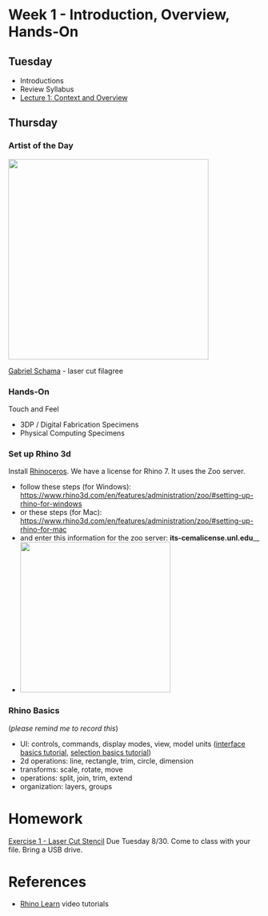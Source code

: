 # Week 1 - Introduction, Overview, Hands-On

## Tuesday
- Introductions
- Review Syllabus
- [Lecture 1: Context and Overview](https://docs.google.com/presentation/d/1rdQ6GW55rUbtzcVgvRdJd38HRzeoCYWv9SFrszI7yak/edit?usp=sharing)

## Thursday

### Artist of the Day

<img src="https://user-images.githubusercontent.com/1598545/186651503-cd6f4b1e-3caa-4558-bd56-8bebda4ab708.png" width=400>

[Gabriel Schama](https://www.gabrielschama.com/2016lasercuts/) - laser cut filagree

### Hands-On
Touch and Feel
  - 3DP / Digital Fabrication Specimens
  - Physical Computing Specimens

### Set up Rhino 3d
Install [Rhinoceros](https://www.rhino3d.com/). We have a license for Rhino 7. It uses the Zoo server.
  - follow these steps (for Windows): https://www.rhino3d.com/en/features/administration/zoo/#setting-up-rhino-for-windows
  - or these steps (for Mac): https://www.rhino3d.com/en/features/administration/zoo/#setting-up-rhino-for-mac
  - and enter this information for the zoo server: **its-cemalicense.unl.edu**__
  - <img src="https://user-images.githubusercontent.com/1598545/186644741-11696636-c79e-4d3c-8044-84b81838b571.png" width=300>

### Rhino Basics
(_please remind me to record this_)
  - UI: controls, commands, display modes, view, model units ([interface basics tutorial](https://www.rhino3d.com/learn/?query=kind:%20jump_start%20tag:%20interface,rhino&modal=null), [selection basics tutorial](https://www.rhino3d.com/learn/?query=kind:%20jump_start%20tag:%20selection)) 
  - 2d operations: line, rectangle, trim, circle, dimension
  - transforms: scale, rotate, move
  - operations: split, join, trim, extend
  - organization: layers, groups

# Homework
[Exercise 1 - Laser Cut Stencil](../exercises/ex1.md)
Due Tuesday 8/30. Come to class with your file. Bring a USB drive.

# References
- [Rhino Learn](https://www.rhino3d.com/learn/?keyword=kind:%20rhino_win) video tutorials

